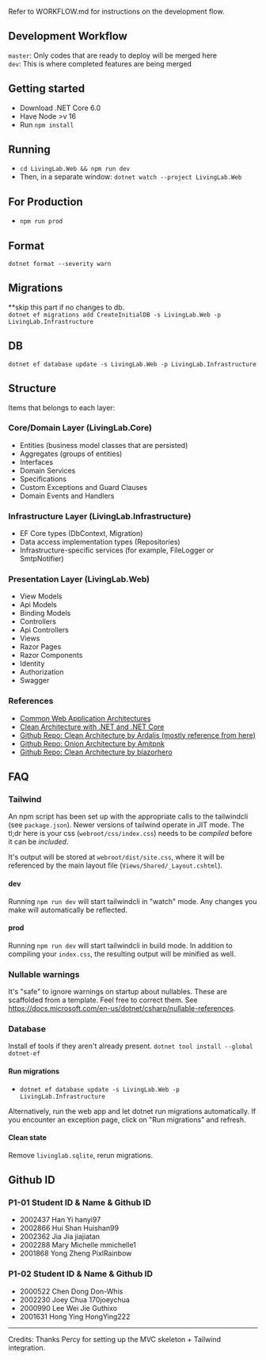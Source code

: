 Refer to WORKFLOW.md for instructions on the development flow.

## Development Workflow
```master```: Only codes that are ready to deploy will be merged here
<br>
```dev```: This is where completed features are being merged

## Getting started
- Download .NET Core 6.0
- Have Node >v 16
- Run `npm install` 

## Running
- `cd LivingLab.Web && npm run dev`
- Then, in a separate window: `dotnet watch --project LivingLab.Web`

## For Production
- `npm run prod`

## Format
`dotnet format --severity warn`

## Migrations 
**skip this part if no changes to db.  
`dotnet ef migrations add CreateInitialDB -s LivingLab.Web -p LivingLab.Infrastructure`

## DB
`dotnet ef database update -s LivingLab.Web -p LivingLab.Infrastructure`

## Structure
Items that belongs to each layer:
### Core/Domain Layer (LivingLab.Core)
- Entities (business model classes that are persisted)
- Aggregates (groups of entities)
- Interfaces
- Domain Services
- Specifications
- Custom Exceptions and Guard Clauses
- Domain Events and Handlers

### Infrastructure Layer (LivingLab.Infrastructure)
- EF Core types (DbContext, Migration)
- Data access implementation types (Repositories)
- Infrastructure-specific services (for example, FileLogger or SmtpNotifier)

### Presentation Layer (LivingLab.Web)
- View Models
- Api Models
- Binding Models
- Controllers
- Api Controllers
- Views
- Razor Pages
- Razor Components
- Identity
- Authorization
- Swagger 

### References
- [Common Web Application Architectures](https://docs.microsoft.com/en-us/dotnet/architecture/modern-web-apps-azure/common-web-application-architectures)
- [Clean Architecture with .NET and .NET Core](https://medium.com/dotnet-hub/clean-architecture-with-dotnet-and-dotnet-core-aspnetcore-overview-introduction-getting-started-ec922e53bb97#:~:text=With%20Clean%20Architecture%2C%20the%20Domain,different%20kinds%20of%20business%20logic.)
- [Github Repo: Clean Architecture by Ardalis (mostly reference from here)](https://github.com/ardalis/CleanArchitecture)
- [Github Repo: Onion Architecture by Amitpnk](https://github.com/Amitpnk/Onion-architecture-ASP.NET-Core)
- [Github Repo: Clean Architecture by blazorhero](https://github.com/blazorhero/CleanArchitecture)

## FAQ
### Tailwind
An npm script has been set up with the appropriate calls to the tailwindcli (see `package.json`). Newer versions of tailwind operate in JIT mode. The tl;dr here is your css (`webroot/css/index.css`) needs to be *compiled* before it can be *included*. 

It's output will be stored at `webroot/dist/site.css`, where it will be referenced by the main layout file (`Views/Shared/_Layout.cshtml`).

#### dev
Running `npm run dev` will start tailwindcli in "watch" mode. Any changes you make will automatically be reflected.

#### prod
Running `npm run dev` will start tailwindcli in build mode. In addition to compiling your `index.css`, the resulting output will be minified as well.

### Nullable warnings
It's "safe" to ignore warnings on startup about nullables. These are scaffolded from a template. Feel free to correct them. See https://docs.microsoft.com/en-us/dotnet/csharp/nullable-references.

### Database
Install ef tools if they aren't already present.
`dotnet tool install --global dotnet-ef`

#### Run migrations
- `dotnet ef database update -s LivingLab.Web -p LivingLab.Infrastructure`

Alternatively, run the web app and let dotnet run migrations automatically. If you encounter an exception page, click on "Run migrations" and refresh.

#### Clean state
Remove `livinglab.sqlite`, rerun migrations.

## Github ID
### P1-01 Student ID & Name & Github ID
- 2002437 Han Yi hanyi97
- 2002866 Hui Shan Huishan99
- 2002362 Jia Jia jiajiatan
- 2002288 Mary Michelle mmichelle1
- 2001868 Yong Zheng PixlRainbow
### P1-02 Student ID & Name & Github ID
- 2000522 Chen Dong Don-Whis
- 2002230 Joey Chua 170joeychua
- 2000990 Lee Wei Jie Guthixo
- 2001631 Hong Ying HongYing222
---

Credits: Thanks Percy for setting up the MVC skeleton + Tailwind integration.
